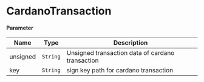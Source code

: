 # CardanoTransaction

**Parameter**

| Name     | Type       | Description                                      |
| -------- | ---------- | ------------------------------------------------ |
| unsigned | `String` | Unsigned transaction data of cardano transaction |
| key      | `String` | sign key path for cardano transaction           |
